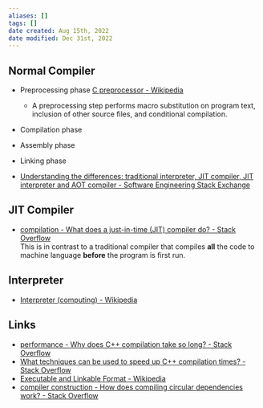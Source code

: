 ```yaml
---
aliases: []
tags: []
date created: Aug 15th, 2022
date modified: Dec 31st, 2022
---
```


## Normal Compiler
- Preprocessing phase [C preprocessor - Wikipedia](https://en.wikipedia.org/wiki/C_preprocessor)
	- A preprocessing step performs macro substitution on program text, inclusion of other source files, and conditional compilation.
- Compilation phase
- Assembly phase
- Linking phase

- [Understanding the differences: traditional interpreter, JIT compiler, JIT interpreter and AOT compiler - Software Engineering Stack Exchange](https://softwareengineering.stackexchange.com/questions/246094/understanding-the-differences-traditional-interpreter-jit-compiler-jit-interp)

## JIT Compiler
- [compilation - What does a just-in-time (JIT) compiler do? - Stack Overflow](https://stackoverflow.com/questions/95635/what-does-a-just-in-time-jit-compiler-do?rq=1)  
This is in contrast to a traditional compiler that compiles **all** the code to machine language **before** the program is first run.

## Interpreter
- [Interpreter (computing) - Wikipedia](https://en.wikipedia.org/wiki/Interpreter_(computing))

## Links
- [performance - Why does C++ compilation take so long? - Stack Overflow](https://stackoverflow.com/questions/318398/why-does-c-compilation-take-so-long)  
- [What techniques can be used to speed up C++ compilation times? - Stack Overflow](https://stackoverflow.com/questions/373142/what-techniques-can-be-used-to-speed-up-c-compilation-times)
- [Executable and Linkable Format - Wikipedia](https://en.wikipedia.org/wiki/Executable_and_Linkable_Format)
- [compiler construction - How does compiling circular dependencies work? - Stack Overflow](https://stackoverflow.com/questions/3032874/how-does-compiling-circular-dependencies-work)